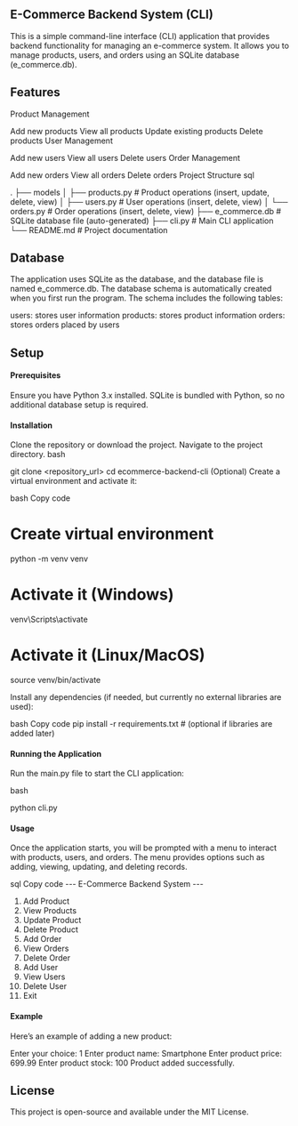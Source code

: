 ## E-Commerce Backend System (CLI)
This is a simple command-line interface (CLI) application that provides backend functionality for managing an e-commerce system. It allows you to manage products, users, and orders using an SQLite database (e_commerce.db).

## Features
Product Management

Add new products
View all products
Update existing products
Delete products
User Management

Add new users
View all users
Delete users
Order Management

Add new orders
View all orders
Delete orders
Project Structure
sql

.
├── models
│   ├── products.py     # Product operations (insert, update, delete, view)
│   ├── users.py        # User operations (insert, delete, view)
│   └── orders.py       # Order operations (insert, delete, view)
├── e_commerce.db       # SQLite database file (auto-generated)
├── cli.py           # Main CLI application
└── README.md           # Project documentation

## Database
The application uses SQLite as the database, and the database file is named e_commerce.db. The database schema is automatically created when you first run the program. The schema includes the following tables:

users: stores user information
products: stores product information
orders: stores orders placed by users
## Setup
#### Prerequisites
Ensure you have Python 3.x installed. SQLite is bundled with Python, so no additional database setup is required.

#### Installation
Clone the repository or download the project.
Navigate to the project directory.
bash

git clone <repository_url>
cd ecommerce-backend-cli
(Optional) Create a virtual environment and activate it:

bash
Copy code
# Create virtual environment
python -m venv venv

# Activate it (Windows)
venv\Scripts\activate

# Activate it (Linux/MacOS)
source venv/bin/activate

Install any dependencies (if needed, but currently no external libraries are used):

bash
Copy code
pip install -r requirements.txt  # (optional if libraries are added later)

#### Running the Application
Run the main.py file to start the CLI application:

bash

python cli.py

#### Usage
Once the application starts, you will be prompted with a menu to interact with products, users, and orders. The menu provides options such as adding, viewing, updating, and deleting records.

sql
Copy code
--- E-Commerce Backend System ---
1. Add Product
2. View Products
3. Update Product
4. Delete Product
5. Add Order
6. View Orders
7. Delete Order
8. Add User
9. View Users
10. Delete User
11. Exit

#### Example
Here’s an example of adding a new product:



Enter your choice: 1
Enter product name: Smartphone
Enter product price: 699.99
Enter product stock: 100
Product added successfully.


## License
This project is open-source and available under the MIT License.